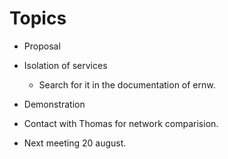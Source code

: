 # Topics

* Proposal 
* Isolation of services 
    * Search for it in the documentation of ernw.
* Demonstration



* Contact with Thomas for network comparision.
* Next meeting 20 august.


